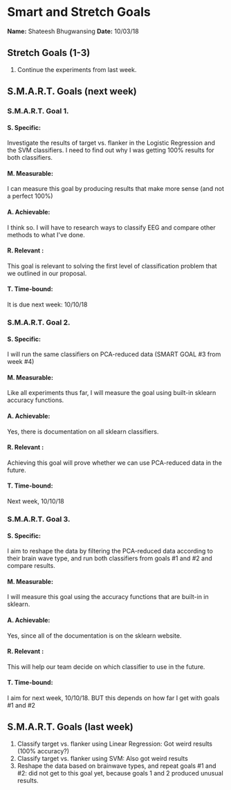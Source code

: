 # Smart and Stretch Goals

**Name:** Shateesh Bhugwansing
**Date:** 10/03/18

## Stretch Goals (1-3)

1. Continue the experiments from last week. 


## S.M.A.R.T. Goals (next week)

### S.M.A.R.T. Goal 1.

#### S. Specific: 
Investigate the results of target vs. flanker in the Logistic Regression and the SVM classifiers. I need to find out why I was getting 100% results for both classifiers. 

#### M. Measurable: 
I can measure this goal by producing results that make more sense (and not a perfect 100%) 

#### A. Achievable: 
I think so. I will have to research ways to classify EEG and compare other methods to what I've done. 

#### R. Relevant :
This goal is relevant to solving the first level of classification problem that we outlined in our proposal. 


#### T. Time-bound: 
It is due next week: 10/10/18

### S.M.A.R.T. Goal 2.

#### S. Specific: 
I will run the same classifiers on PCA-reduced data (SMART GOAL #3 from week #4) 

#### M. Measurable: 
Like all experiments thus far, I will measure the goal using built-in sklearn accuracy functions. 

#### A. Achievable: 
Yes, there is documentation on all sklearn classifiers. 

#### R. Relevant :
Achieving this goal will prove whether we can use PCA-reduced data in the future. 

#### T. Time-bound: 
Next week, 10/10/18

### S.M.A.R.T. Goal 3.

#### S. Specific: 
I aim to reshape the data by filtering the PCA-reduced data according to their brain wave type, and run both classifiers from goals #1 and #2 and compare results. 

#### M. Measurable: 
I will measure this goal using the accuracy functions that are built-in in sklearn. 

#### A. Achievable: 
Yes, since all of the documentation is on the sklearn website. 

#### R. Relevant :
This will help our team decide on which classifier to use in the future. 


#### T. Time-bound: 
I aim for next week, 10/10/18. BUT this depends on how far I get with goals #1 and #2


## S.M.A.R.T. Goals (last week)

1. Classify target vs. flanker using Linear Regression: Got weird results (100% accuracy?) 
2. Classify target vs. flanker using SVM: Also got weird results  
3. Reshape the data based on brainwave types, and repeat goals #1 and #2: did not get to this goal yet, because goals 1 and 2 produced unusual results. 
